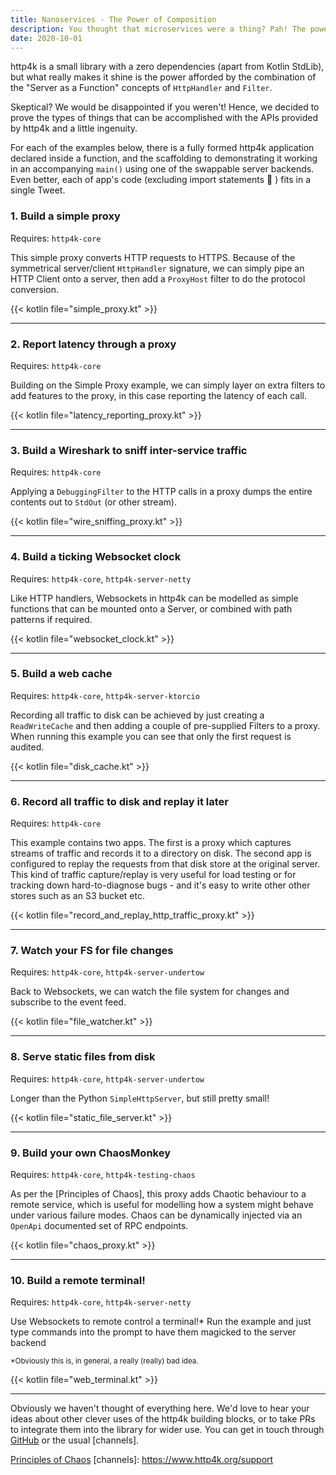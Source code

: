 ```yaml
---
title: Nanoservices - The Power of Composition 
description: You thought that microservices were a thing? Pah! The powerful abstractions in the http4k toolkit allow you to write entire useful apps which fit in a Tweet.
date: 2020-10-01
---
```


http4k is a small library with a zero dependencies (apart from Kotlin StdLib), but what really makes it shine is the power afforded by the combination of the "Server as a Function" concepts of `HttpHandler` and `Filter`. 

Skeptical? We would be disappointed if you weren't! Hence, we decided to prove the types of things that can be accomplished with the APIs provided by http4k and a little ingenuity.

For each of the examples below, there is a fully formed http4k application declared inside a function, and the scaffolding to demonstrating it working in an accompanying `main()` using one of the swappable server backends. Even better, each of app's code (excluding import statements 🙂 ) fits in a single Tweet.

### 1. Build a simple proxy 
Requires: `http4k-core`

This simple proxy converts HTTP requests to HTTPS. Because of the symmetrical server/client `HttpHandler` signature, we can simply pipe an HTTP Client onto a server, then add a `ProxyHost` filter to do the protocol conversion.

{{< kotlin file="simple_proxy.kt" >}}

<hr/>

### 2. Report latency through a proxy 
Requires: `http4k-core`

Building on the Simple Proxy example, we can simply layer on extra filters to add features to the proxy, in this case reporting the latency of each call.

{{< kotlin file="latency_reporting_proxy.kt" >}}

<hr/>

### 3. Build a Wireshark to sniff inter-service traffic 
Requires: `http4k-core`

Applying a `DebuggingFilter` to the HTTP calls in a proxy dumps the entire contents out to `StdOut` (or other stream).

{{< kotlin file="wire_sniffing_proxy.kt" >}}

<hr/>

### 4. Build a ticking Websocket clock 
Requires: `http4k-core`, `http4k-server-netty`

Like HTTP handlers, Websockets in http4k can be modelled as simple functions that can be mounted onto a Server, or combined with path patterns if required.

{{< kotlin file="websocket_clock.kt" >}}

<hr/>

### 5. Build a web cache 
Requires: `http4k-core`, `http4k-server-ktorcio`

Recording all traffic to disk can be achieved by just creating a `ReadWriteCache` and then adding a couple of pre-supplied Filters to a proxy. When running this example you can see that only the first request is audited.

{{< kotlin file="disk_cache.kt" >}}

<hr/>

### 6. Record all traffic to disk and replay it later 
Requires: `http4k-core`

This example contains two apps. The first is a proxy which captures streams of traffic and records it to a directory on disk. The second app is configured to replay the requests from that disk store at the original server. This kind of traffic capture/replay is very useful for load testing or for tracking down hard-to-diagnose bugs - and it's easy to write other other stores such as an S3 bucket etc.

{{< kotlin file="record_and_replay_http_traffic_proxy.kt" >}}

<hr/>

### 7. Watch your FS for file changes 
Requires: `http4k-core`, `http4k-server-undertow`

Back to Websockets, we can watch the file system for changes and subscribe to the event feed.

{{< kotlin file="file_watcher.kt" >}}

<hr/>

### 8. Serve static files from disk 
Requires: `http4k-core`, `http4k-server-undertow`

Longer than the Python `SimpleHttpServer`, but still pretty small!

{{< kotlin file="static_file_server.kt" >}}

<hr/>

### 9. Build your own ChaosMonkey 
Requires: `http4k-core`, `http4k-testing-chaos`

As per the [Principles of Chaos], this proxy adds Chaotic behaviour to a remote service, which is useful for modelling how a system might behave under various failure modes. Chaos can be dynamically injected via an `OpenApi` documented set of RPC endpoints.

{{< kotlin file="chaos_proxy.kt" >}}

<hr/>

### 10. Build a remote terminal! 
Requires: `http4k-core`, `http4k-server-netty`

Use Websockets to remote control a terminal!* Run the example and just type commands into the prompt to have them magicked to the server backend

<sub>*Obviously this is, in general, a really (really) bad idea.</sub>

{{< kotlin file="web_terminal.kt" >}}

<hr/>

Obviously we haven't thought of everything here. We'd love to hear your ideas about other clever uses of the http4k building blocks, or to take PRs to integrate them into the library for wider use. You can get in touch through [GitHub](http://github.com/http4k) or the usual [channels].

[github]: http://github.com/daviddenton
[http4k]: https://http4k.org
[Principles of Chaos](https://principlesofchaos.org/)
[channels]: https://www.http4k.org/support
